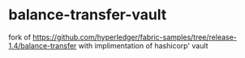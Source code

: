 # balance-transfer-vault
fork of https://github.com/hyperledger/fabric-samples/tree/release-1.4/balance-transfer with implimentation of hashicorp' vault
